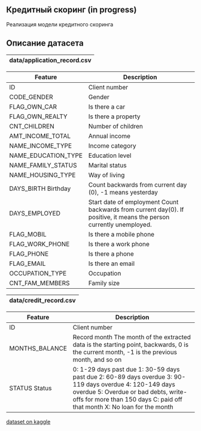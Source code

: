 ## Кредитный скоринг (in progress)

Реализация модели кредитного скоринга

## Описание датасета

| data/application_record.csv |
|--------------------|

| Feature | Description |
|----------|----------|
| ID | Client number |
| CODE_GENDER	| Gender |
| FLAG_OWN_CAR | Is there a car	|
| FLAG_OWN_REALTY	| Is there a property	|
| CNT_CHILDREN	| Number of children	|
| AMT_INCOME_TOTAL	| Annual income	|
| NAME_INCOME_TYPE	| Income category	|
| NAME_EDUCATION_TYPE	| Education level	|
| NAME_FAMILY_STATUS	| Marital status	|
| NAME_HOUSING_TYPE	| Way of living	|
| DAYS_BIRTH	Birthday	| Count backwards from current day (0), -1 means yesterday |
| DAYS_EMPLOYED	| Start date of employment	Count backwards from current day(0). If positive, it means the person currently unemployed. |
| FLAG_MOBIL	| Is there a mobile phone	|
| FLAG_WORK_PHONE	| Is there a work phone	|
| FLAG_PHONE	| Is there a phone |
| FLAG_EMAIL	| Is there an email	|
| OCCUPATION_TYPE	| Occupation	|
| CNT_FAM_MEMBERS	| Family size |


| data/credit_record.csv |
|--------------------|

| Feature | Description |
|----------|----------|
| ID | Client number |
| MONTHS_BALANCE	| Record month	The month of the extracted data is the starting point, backwards, 0 is the current month, -1 is the previous month, and so on |
| STATUS	Status	| 0: 1-29 days past due 1: 30-59 days past due 2: 60-89 days overdue 3: 90-119 days overdue 4: 120-149 days overdue 5: Overdue or bad debts, write-offs for more than 150 days C: paid off that month X: No loan for the month |

[dataset on kaggle](https://www.kaggle.com/datasets/rikdifos/credit-card-approval-prediction)
